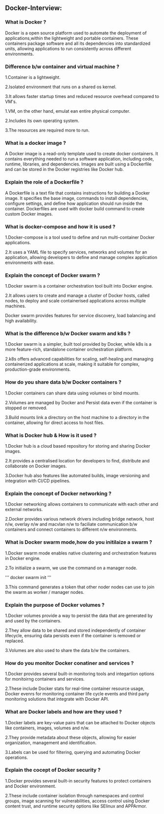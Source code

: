 
## Docker-Interview:  

### What is Docker ?
  
Docker is a open source platform used to automate the deployment of applications,within the lightweight and portable containers.
These containers package software and all its dependencies into standardized units, allowing applications to run consistently across different environments.

### Difference b/w container and virtual machine ?

1.Container is a lightweight.

2.Isolated environment that runs on a shared os kernel.

3.It allows faster startup times and reduced resource overhead compared to VM's.

1.VM, on the other hand, emulat ean entire physical computer.

2.Includes its own operating system.

3.The resources are required more to run.

### What is a docker image ?

A Docker image is a read-only template used to create docker containers.
It contains everything needed to run a software application, including code, runtime, libraries, and dependencies.
Images are built using a Dockerfile and can be stored in the Docker registries like Docker hub.

### Explain the role of a Dockerfile ?

A Dockerfile is a text file that contains instructions for building a Docker image.
It specifies the base image, commands to install dependencies, configure settings, and define how application should run inside the container.
Dockerfiles are used with docker build command to create custom Docker images.

### What is docker-compose and how it is used ?

1.Docker-compose is a tool used to define and run multi-container Docker applications.

2.It uses a YAML file to specify services, networks and volumes for an application, allowing developers to define and manage complex application environments with ease.

### Explain the concept of Docker swarm ?

1.Docker swarm is a container orchestration tool built into Docker engine.

2.It allows users to create and manage a cluster of Docker hosts, called nodes, to deploy and scale containerised applications across multiple machines.

Docker swarm provides features for service discovery, load balancing and high availability.

### What is the difference b/w Docker swarm and k8s ?

1.Docker swarm is a simpler, built tool provided by Docker, while k8s is a more feature-rich, standalone container orchestration platform.

2.k8s offers advanced capabilities for scaling, self-healing and managing containerized applications at scale, making it suitable for complex, production-grade environments.

### How do you share data b/w Docker containers ?

1.Docker containers can share data using volumes or bind mounts.

2.Volumes are managed by Docker and Persist data even if the container is stopped or removed.

3.Build mounts link a directory on the host machine to a directory in the container, allowing for direct access to host files.

### What is Docker hub & How is it used ?

1.Docker hub is a cloud based repository for storing and sharing Docker images.

2.It provides a centralised location for developers to find, distribute and collaborate on Docker images.

3.Docker hub also features like automated builds, image versioning and integration with CI/CD pipelines.

### Explain the concept of Docker networking ?

1.Docker networking allows containers to communicate with each other and external networks.

2.Docker provides various network drivers including bridge network, host n/w, overlay n/w and macvlan n/w to faciliate communication b/w containers and connect containers to different n/w environments.

### What is Docker swarm mode,how do you initilaize a swarm ?

1.Docker swarm mode enables native clustering and orchestration features in Docker engine.

2.To initialize a swarm, we use the command on a manager node.

'''
docker swarm init
'''

3.This command generates a token that other noder nodes can use to join the swarm as worker / manager nodes.

### Explain the purpose of Docker volumes ?

1.Docker volumes provide a way to persist the data that are generated by and used by the containers.

2.They allow data to be shared and stored independently of container lifecycle, ensuring data persists even if the container is removed or replaced.

3.Volumes are also used to share the data b/w the containers.

### How do you monitor Docker conatiner and services ?

1.Docker provides several built-in monitoring tools and integartion options for monitoirng containers and services.

2.These include Docker stats for real-time container resource usage, Docker evenrs for monitoring container life cycle events and third party monitoring solutions that integrate with Docker API.

### What are Docker labels and how are they used ?

1.Docker labels are key-value pairs that can be attached to Docker objects like containers, images, volumes and n/w.

2.They provide metadata about these objects, allowing for easier organization, management and identification.

3.Labels can be used for filtering, querying and automating Docker operations.

### Explain the cocept of Docker security ?

1.Docker provides several built-in security features to protect containers and Docker environment.

2.These include container isolation through namespaces and control groups, image scanning for vulnerabilities, access control using Docker content trust, and runtime security options like SElinux and APPArmor.




